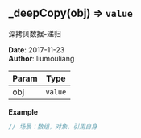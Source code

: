 ## \_deepCopy(obj) ⇒ <code>value</code>
<p>深拷贝数据-递归</p>

**Date**: 2017-11-23  
**Author**: liumouliang  

| Param | Type |
| --- | --- |
| obj | <code>value</code> | 

**Example**  
```javascript
// 场景：数组，对象，引用自身
```
